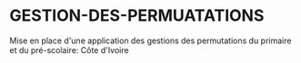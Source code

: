 # GESTION-DES-PERMUATATIONS
Mise en place d'une application des gestions des permutations du primaire et du pré-scolaire: Côte d'Ivoire
